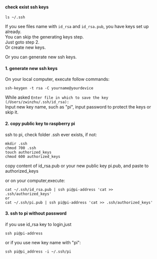 #### check exist ssh keys

	ls ~/.ssh

If you see files name with `id_rsa` and `id_rsa.pub`, you have keys set up already.  
You can skip the generating keys step.  
Just goto step 2.  
Or create new keys.  

Or you can generate new ssh keys.  

#### 1. generate new ssh keys

On your local computer, execute follow commands:  

	ssh-keygen -t rsa -C yourname@yourdevice

While asked `Enter file in which to save the key (/Users/zwinzhu/.ssh/id_rsa):`  
Input new key name, such as "pi", input password to protect the keys or skip it.  
 
#### 2. copy public key to raspberry pi

ssh to pi, check folder .ssh ever exists, if not:  

	mkdir .ssh
	chmod 700 .ssh
	touch authorized_keys
	chmod 600 authorized_keys

copy content of id_rsa.pub or your new public key pi.pub, and paste to authorized_keys  

or on your computer,execute:  

	cat ~/.ssh/id_rsa.pub | ssh pi@pi-address 'cat >> .ssh/authorized_keys'
	or
	cat ~/.ssh/pi.pub | ssh pi@pi-address 'cat >> .ssh/authorized_keys'

#### 3. ssh to pi without password

if you use id_rsa key to login,just  

	ssh pi@pi-address

or if you use new key name with "pi":  

	ssh pi@pi_address -i ~/.ssh/pi
